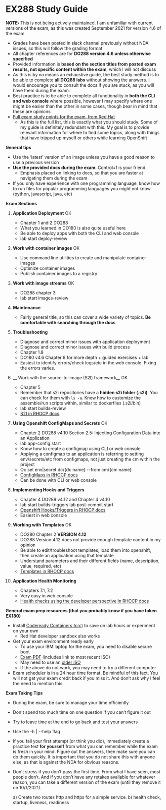 # EX288 Study Guide
__NOTE:__ This is not being actively maintained. I am unfamiliar with current
versions of the exam, as this was created September 2021 for version 4.6 of the
exam. 

- Grades have been posted in slack channel previously without NDA issues, so
  this will follow the grading format
- All chapter references are for __DO288 version 4.6 unless otherwise
  specified__
- Provided information is __based on the section titles from posted exam
  results, not specific content within the exam__, which I will not discuss
- As this is by no means an exhaustive guide, the best study method is to be
  able to complete __all DO288 labs__ without showing the answers. I would
  encourage you to consult the docs if you are stuck, as you will have them
  during the exam.
- Best practice is to be able to complete all functionality in __both the CLI
  and web console__ where possible, however I may specify where one might be
  easier than the other in some cases, though bear in mind that these are
  opinions
- [Full exam study points for the exam, from Red
  Hat](https://www.redhat.com/en/services/training/ex288-red-hat-certified-specialist-openshift-application-development-exam?section=Objectives)
  - As this is the full list, this is exactly what you should study. Some of my
    guide is definitely redundant with this. My goal is to provide relevant
    information for where to find some topics, along with things that have
    tripped up myself or others while learning OpenShift


__General tips__
- Use the ‘latest’ version of an image unless you have a good reason to use a
  previous version
- __Use the provided docs during the exam__. Control+f is your friend.
  - Emphasis placed on linking to docs, so that you are faster at navigating
    them during the exam
- If you only have experience with one programming language, know how to run
  files for popular programming languages you might not know (python,
  javascript, java, etc)

__Exam Sections__

1. __Application Deployment__   OK
    - Chapter 1 and 2 DO288 
    - What you learned in DO180 is also quite useful here
    - Be able to deploy apps with both the CLI and web console
    - lab start deploy-review

2. __Work with container images__ OK
    - Use command line utilities to create and manipulate container images
    - Optimize container images
    - Publish container images to a registry

3. __Work with image streams__ OK
    - DO288 chapter 3
    - lab start images-review

4. __Maintenance__
    - Fairly general title, so this can cover a wide variety of topics. __Be
      comfortable with searching through the docs__
5. __Troubleshooting__
    - Diagnose and correct minor issues with application deployment
    - Diagnose and correct minor issues with build process
    - Chapter 1.8
    - DO180 v4.6 Chapter 8 for more depth + guided exercises + lab
    - Easiest to identify errors/check logs/etc in the web console. Fixing the
      errors varies.

6. __ Work with the source-to-image (S2I) framework__ OK
    - Chapter 5
    - Remember that s2i repositories have a __hidden s2i folder (.s2i)__. You
      can check for them with ```ls -a```. Know how to customize the
      assemble/run scripts within, similar to dockerfiles (.s2i/bin)
    - lab start builds-review
    - [S2I in RHOCP
      docs](https://docs.openshift.com/container-platform/4.6/openshift_images/create-images.html#images-create-s2i_create-images)
7. __Using Openshift ConfigMaps and Secrets__ OK
    - Chapter 2 DO288 v4.10 Section 2.5: Injecting Configuration Data into an
      Application
    - lab app-config start
    - Know how to create a configmap using CLI or web console
    - Applying a configmap to an application is referring to setting
      env/secrets/etc from configmaps, not just creating the cm within the
      project
    - Oc set env|secret dc/{dc name} --from cm/{cm name}
    - [ConfigMaps in RHOCP
      docs](https://docs.openshift.com/container-platform/4.6/authentication/configmaps.html)
    - Can be done with CLI or web console
8. __Implementing Hooks and Triggers__
    - Chapter 4 DO288 v4.12 and Chapter 4 v4.10
    -  lab start builds-triggers lab post-commit start
    - [Openshift Hooks/Triggers in RHOCP
      docs](https://docs.openshift.com/container-platform/4.6/builds/triggering-builds-build-hooks.html)
    - Easiest in web console
9. __Working with Templates__ OK
    - DO280 Chapter 2 __VERSION 4.12__
    - DO288 Version 4.12 does not provide enough template content in my opinion
    - Be able to edit/troubleshoot templates, load them into openshift, then
      create an application using that template
    - Understand parameters and their different fields (name, description,
      value, required, etc)
    - [Templates in RHOCP
      docs](https://docs.openshift.com/container-platform/4.6/openshift_images/using-templates.html#templates-uploading_using-templates)
10. __Application Health Monitoring__
    - Chapters 7.1, 7.2
    - Very easy in web console
    - [Health checks using the developer perspective in RHOCP
      docs](https://docs.openshift.com/container-platform/4.6/applications/application-health.html#odc-adding-health-checks)


__General exam prep resources (that you probably know if you have taken EX180)__

- Install [Codeready Containers
  (crc)](https://console.redhat.com/openshift/install/crc/installer-provisioned?intcmp=7013a000002CtetAAC)
  to save on lab hours or experiment on your own
  - Red Hat developer sandbox also works
- Get your exam environment ready early
  - To use your IBM laptop for the exam, you need to disable secure boot
  - [Exam
    PDF](https://www.redhat.com/rhdc/managed-files/tr-remote-exams-preparation-ebook-f27382-202103-en_1.pdf)
    (includes link to most recent ISO)
  - May need to use an [older
    ISO](https://static.redhat.com/downloads/training-certification/rhrexboot-2020-08.iso)
  - If the above do not work, you may need to try a different computer
- Exam scheduler is in a 24 hour time format. Be mindful of this fact. You will
  not get your exam credit back if you miss it. And don’t ask why I feel the
  need to mention this.


__Exam Taking Tips__

- During the exam, be sure to manage your time efficiently
- Don't spend too much time on one question if you can’t figure it out
- Try to leave time at the end to go back and test your answers
- Use the -h | --help flag
- If you fail your first attempt (or think you did), immediately create a
  practice test __for yourself__ from what you can remember while the exam is
  fresh in your mind. Figure out the answers, then make sure you can do them
  quickly. It is important that you do not share this with anyone else, as that
  is against the NDA for obvious reasons.
- Don’t stress if you don’t pass the first time. From what I have seen, most
  people don’t. And if you don’t have any retakes available for whatever reason,
  you can take a different version of the exam (until they remove it on
  10/1/2021).

  a) Create two routes http and https for a simple service.
  b) health check, startup, liveness, readiness
